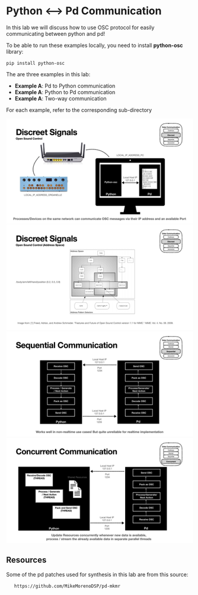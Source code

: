 # Python <--> Pd Communication 

In this lab we will discuss how to use OSC protocol for easily communicating between python and pd! 

To be able to run these examples locally, you need to install **python-osc** library:
    
    pip install python-osc

The are three examples in this lab:
- **Example A**:  Pd to Python communication 
- **Example A**:  Python to Pd communication 
- **Example A**:  Two-way communication 

For each example, refer to the corresponding sub-directory 

![plot](images/a.jpg) 
![plot](images/b.jpg)
![plot](images/c.jpg)
![plot](images/d.jpg) 
 
Resources
-----
Some of the pd patches used for synthesis in this lab are from this source:

       https://github.com/MikeMorenoDSP/pd-mkmr 

